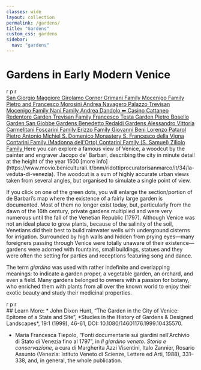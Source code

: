 ```yaml
---
classes: wide
layout: collection
permalink: /gardens/
title: "Gardens"
custom_css: gardens
sidebar:
  nav: "gardens"
---
```

# Gardens in Early Modern Venice
<div class="ornament">r p r</div>
<!-- <img src="../assets/img/72dpi_venice_map.jpg" width="1295px"/>

{{ site.baseurl }}assets/img/72dpi_fresco_all.jpg-->
<div>
  <svg id="map-points" version="1.1" xmlns="http://www.w3.org/2000/svg" xmlns:xlink="http://www.w3.org/1999/xlink" viewbox="0 0 4000 2000">

 <image id="Vmap" width="100%" height="100%" xlink:href="{{ site.baseurl }}assets/img/VProject-all.png"/>

<!-- San Giorgio Maggiore -->
 <a href="{{ site.baseurl }}gardens/sgiorgiom/">
   <circle cx="2050" cy="1700" class="svg-outer" />
   <circle cx="2050" cy="1700" class="svg-inner" />
   <text x="2100" y="1720" class="svg-map-label">San Giorgio Maggiore</text>
 </a>

 <!-- **************** Murano **************** -->

 <!-- Murano - Girolamo Corner -->
 <a href="{{ site.baseurl }}gardens/girolamo/">
   <circle cx="2200" cy="352" class="svg-outer" />
   <circle cx="2200" cy="352" class="svg-inner" />
   <text x="2250" y="372" class="svg-map-label">Girolamo Corner</text>
 </a>

 <!-- Murano - Grimani Family (St. Chiara) -->
 <a href="{{ site.baseurl }}gardens/grimani/">
   <circle cx="2340" cy="505" class="svg-outer" />
   <circle cx="2340" cy="505" class="svg-inner" />
   <text x="2300" y="525" style="text-anchor:end" class="svg-map-label">Grimani Family</text>
 </a>

 <!-- Murano - Mocenigo Family-->
<a href="{{ site.baseurl }}gardens/mocenigo-murano/">
  <circle cx="2380" cy="535" class="svg-outer" />
  <circle cx="2380" cy="535" class="svg-inner" />
  <text x="2430" y="595"  class="svg-map-label">Mocenigo Family</text>
</a>

<!-- Murano - Pietry and Francesco Morosini -->
<a href="{{ site.baseurl }}gardens/morosini/">
  <circle cx="2365" cy="475" class="svg-outer" />
  <circle cx="2365" cy="475" class="svg-inner" />
  <text x="2325" y="495"  style="text-anchor:end" class="svg-map-label">Pietro and Francesco Morosini</text>
</a>

<!-- Murano - Andrea Navagero -->
<a href="{{ site.baseurl }}gardens/navagero/">
  <circle cx="2425" cy="490" class="svg-outer" />
  <circle cx="2425" cy="490" class="svg-inner" />
  <text x="2475" y="515" class="svg-map-label">Andrea Navagero</text>
</a>

<!-- Murano - Palazzo Trevisan -->
<a href="{{ site.baseurl }}gardens/trevisan-murano/">
  <circle cx="2400" cy="450" class="svg-outer" />
  <circle cx="2400" cy="450" class="svg-inner" />
  <text x="2450" y="450" class="svg-map-label">Palazzo Trevisan</text>
</a>

<!-- **************** Giudecca **************** -->

<!-- Giudecca - Mocenigo Family-->
<a href="{{ site.baseurl }}gardens/mocenigo-giudecca/">
  <circle cx="1350" cy="1825" class="svg-outer" />
  <circle cx="1350" cy="1825" class="svg-inner" />
  <text x="1400" y="1845" class="svg-map-label">Mocenigo Family</text>
</a>

<!-- Giudecca - Nani Family-->
<a href="{{ site.baseurl }}gardens/nani/">
  <circle cx="1460" cy="1780" class="svg-outer" />
  <circle cx="1460" cy="1780" class="svg-inner" />
  <text x="1510" y="1790" class="svg-map-label">Nani Family</text>
</a>

<!-- Giudecca - Andrea Dandolo -->
<a href="{{ site.baseurl }}gardens/dandolo/">
  <circle cx="1560" cy="1875" class="svg-outer" />
  <circle cx="1560" cy="1875" class="svg-inner" />
  <text x="1610" y="1895" class="svg-map-label">Andrea Dandolo</text>
</a>

<!-- Giudecca - Casino Cattaneo -->
<a href="{{ site.baseurl }}gardens/casino/">
  <!-- <circle cx="80" cy="1495" class="svg-outer" />
  <circle cx="80" cy="1495" class="svg-inner" /> -->
  <text x="80" y="1495" font-size="55" font-family="'Helvetica', sans-serif" text-anchor="start" fill="black">⬅︎ Casino Cattaneo</text>
</a>

<!-- Giudecca - Redentore -->
<a href="{{ site.baseurl }}gardens/redentore/">
  <circle cx="525" cy="1800" class="svg-outer" />
  <circle cx="525" cy="1800" class="svg-inner" />
  <text x="575" y="1820" class="svg-map-label">Redentore Garden</text>
</a>

<!-- Giudecca - Trevisan Family -->
<a href="{{ site.baseurl }}gardens/trevisan-giudecca/">
  <circle cx="270" cy="1775" class="svg-outer" />
  <circle cx="270" cy="1775" class="svg-inner" />
  <text x="260" y="1740" class="svg-map-label">Trevisan Family</text>
</a>

<!-- **************** Venice San Giobbe **************** -->

<!-- S. Giobbe - Francesco Testa -->
<a href="{{ site.baseurl }}gardens/testa/">
  <circle cx="720" cy="510" class="svg-outer" />
  <circle cx="720" cy="510" class="svg-inner" />
  <text x="770" y="530" class="svg-map-label">Francesco Testa Garden</text>
</a>

<!-- S. Giobbe - Pietro Bosello -->
<a href="{{ site.baseurl }}gardens/bosello/">
  <circle cx="730" cy="470" class="svg-outer" />
  <circle cx="730" cy="470" class="svg-inner" />
  <text x="780" y="490" class="svg-map-label">Pietro Bosello Garden</text>
</a>

<!-- S. Giobbe - San Giobbe -->
<a href="{{ site.baseurl }}gardens/sgiobbe/">
  <circle cx="625" cy="475" class="svg-outer" />
  <circle cx="625" cy="475" class="svg-inner" />
  <text x="575" y="500" class="svg-map-label">San Giobbe Gardens</text>
</a>

<!-- S. Giobbe - Benedetto Redaldi -->
<a href="{{ site.baseurl }}gardens/redaldi/">
  <circle cx="700" cy="435" class="svg-outer" />
  <circle cx="700" cy="435" class="svg-inner" />
  <text x="750" y="400" font-size="55" class="svg-map-label">Benedetto Redaldi Gardens</text>
</a>


<!-- **************** Venice  **************** -->

<!-- Alessandro Vittoria alla Pieta -->
<a href="{{ site.baseurl }}gardens/vittoria/">
  <circle cx="2290" cy="1135" class="svg-outer" />
  <circle cx="2290" cy="1135" class="svg-inner" />
  <text x="2340" y="1155" class="svg-map-label">Alessandro Vittoria</text>
</a>

<!-- Carmelitani -->
<a href="{{ site.baseurl }}gardens/carmelitani/">
  <circle cx="555" cy="580" class="svg-outer" />
  <circle cx="555" cy="580" class="svg-inner" />
  <text x="605" y="600" class="svg-map-label">Carmelitani</text>
</a>

<!-- Foscarini ai Carmini -->
<a href="{{ site.baseurl }}gardens/foscarini/">
  <circle cx="390" cy="830" class="svg-outer" />
  <circle cx="390" cy="830" class="svg-inner" />
  <text x="440" y="850" font-size="55" class="svg-map-label">Foscarini Family</text>
</a>

<!-- Erizzo Family -->
<a href="{{ site.baseurl }}gardens/erizzo/">
  <circle cx="1670" cy="670" class="svg-outer" />
  <circle cx="1670" cy="670" class="svg-inner" />
  <text x="1720" y="690" font-size="55" class="svg-map-label">Erizzo Family</text>
</a>

<!-- Giovanni Beni -->
<a href="{{ site.baseurl }}gardens/beni/">
  <circle cx="1870" cy="852" class="svg-outer" />
  <circle cx="1870" cy="852" class="svg-inner" />
  <text x="1870" y="872" class="svg-map-label">Giovanni Beni</text>
</a>

<!-- Lorenzo Patarol -->
<a href="{{ site.baseurl }}gardens/patarol/">
  <circle cx="1200" cy="430" class="svg-outer" />
  <circle cx="1200" cy="430" class="svg-inner" />
  <text x="1250" y="450" font-size="55" class="svg-map-label">Lorenzo Patarol</text>
</a>

<!-- Pietro Antonio Michiel -->
<a href="{{ site.baseurl }}gardens/michiel/">
  <circle cx="515" cy="955" class="svg-outer" />
  <circle cx="515" cy="955" class="svg-inner" />
  <text x="565" y="975" font-size="55" class="svg-map-label">Pietro Antonio Michiel</text>
</a>

<!-- S. Domenico Monastery -->
<a href="{{ site.baseurl }}gardens/sdomenico/">
  <circle cx="3255" cy="1335" class="svg-outer" />
  <circle cx="3255" cy="1335" class="svg-inner" />
  <text x="3305" y="1355" font-size="55" class="svg-map-label">S. Domenico Monastery</text>
</a>

<!-- S. Francesco della Vigna -->
<a href="{{ site.baseurl }}gardens/sfrancesco/">
  <circle cx="2500" cy="900" class="svg-outer" />
  <circle cx="2500" cy="900" class="svg-inner" />
  <text x="2550" y="920" font-size="55" class="svg-map-label">S. Francesco della Vigna</text>
</a>

<!-- Contarini Family Madonna dell'Orto -->
<a href="{{ site.baseurl }}gardens/contarini-orto/">
  <circle cx="1435" cy="495" class="svg-outer" />
  <circle cx="1435" cy="495" class="svg-inner" />
  <text x="1485" y="515" font-size="55" class="svg-map-label">Contarini Family (Madonna dell'Orto)</text>
</a>

<!-- Contarini Family S. Samuel -->
<a href="{{ site.baseurl }}gardens/contarini-ssamuel/">
  <circle cx="745" cy="910" class="svg-outer" />
  <circle cx="745" cy="910" class="svg-inner" />
  <text x="795" y="930" font-size="55" class="svg-map-label">Contarini Family (S. Samuel)</text>
</a>

<!-- Ziliolo Family -->
<a href="{{ site.baseurl }}gardens/ziliolo/">
  <circle cx="990" cy="970" class="svg-outer" />
  <circle cx="990" cy="970" class="svg-inner" />
  <text x="980" y="1040" font-size="55" class="svg-map-label">Ziliolo Family </text>
</a>

</svg>
</div>
Here you can explore a famous view of Venice, a woodcut by the painter and engraver Jacopo de' Barbari, describing the city in minute detail at the height of the year 1500 [more info](https://www.movio.beniculturali.it/bnm/ridottiprocuratorisanmarco/it/34/la-veduta-di-venezia). The woodcut is a sum of highly accurate urban views taken from several angles, but organised to simulate a single point of view.

If you click on one of the green dots, you will enlarge the section/portion of de Barbari’s map where the existence of a fairly large garden is documented. Most of them no longer exist today, but, particularly from the dawn of the 16th century, private gardens multiplied and were very numerous until the fall of the Venetian Republic (1797). Although Venice was not an ideal place to grow plants, because of the salinity of the soil, Venetians did their best to build rainwater wells with underground cisterns for irrigation. Surrounded by high walls and hidden from prying eyes—many foreigners passing through Venice were totally unaware of their existence—gardens were adorned with fountains, small buildings, statues and they were often the setting for parties and receptions featuring song and dance.

The term *giardino* was used with rather indefinite and overlapping meanings: to indicate a garden proper, a vegetable garden, an orchard, and even a field. Many gardens belonged to owners with a passion for botany, who enriched them with plants from all over the known world to enjoy their exotic beauty and study their medicinal properties.
<div class="ornament">r p r</div>
## Learn More:
* John Dixon Hunt, “The Garden in the City of Venice: Epitome of a State and Site”, *Studies in the History of Gardens & Designed Landscapes*, 19:1 (1999), 46-61, DOI: 10.1080/14601176.1999.10435570.

* Maria Francesca Tiepolo, “Fonti documentarie sui giardini nell'Archivio di Stato di Venezia fino al 1797”, in *Il giardino veneto. Storia e conservazione*, a cura di Margherita Azzi Visentini, Italo Zannier, Rosario Assunto (Venezia: Istituto Veneto di Scienze, Lettere ed Arti, 1988), 331–338, and, in general, the whole publication.

